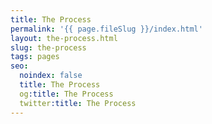 ```yaml
---
title: The Process
permalink: '{{ page.fileSlug }}/index.html'
layout: the-process.html
slug: the-process
tags: pages
seo:
  noindex: false
  title: The Process
  og:title: The Process
  twitter:title: The Process
---
```



